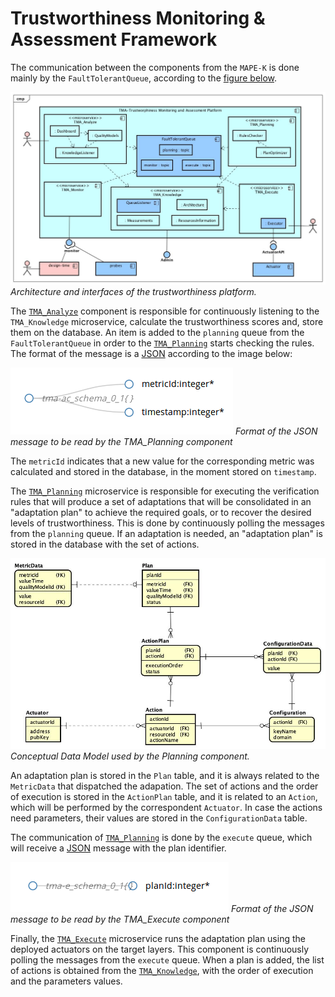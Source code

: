 #  Trustworthiness Monitoring &amp; Assessment Framework

The communication between the components from the `MAPE-K` is done mainly by the `FaultTolerantQueue`, according to the [figure below](../architecture/diagrams/TMA-Platform_Detailed_Architecture.jpg).

*![High level architecture of TMA Framework](../architecture/diagrams/TMA-Platform_Detailed_Architecture.jpg) Architecture and interfaces of the trustworthiness platform.*

The [`TMA_Analyze`](#tma_analyze) component is responsible for continuously listening to the `TMA_Knowledge` microservice, calculate the trustworthiness scores and, store them on the database. An item is added to the `planning` queue from the `FaultTolerantQueue` in order to the [`TMA_Planning`](#tma_planning) starts checking the rules. The format of the message is a [JSON](interface/atmosphere_tma-p_schema.json) according to the image below:

*![JSON Format read by TMA_Planning](interface/atmosphere_tma-p_schema.png) Format of the JSON message to be read by the TMA_Planning component*

The `metricId` indicates that a new value for the corresponding metric was calculated and stored in the database, in the moment stored on `timestamp`.

The [`TMA_Planning`](#tma_planning) microservice is responsible for executing the verification rules that will produce a set of adaptations that will be consolidated in an "adaptation plan" to achieve the required goals, or to recover the desired levels of trustworthiness. This is done by continuously polling the messages from the `planning` queue. If an adaptation is needed, an "adaptation plan" is stored in the database with the set of actions. 

*![Conceptual Data Model used by the Planning component](../architecture/diagrams/TMA-K_DataModel/TMAF-K_ConceptualDataModel_Planning.jpg) Conceptual Data Model used by the Planning component.*

An adaptation plan is stored in the `Plan` table, and it is always related to the `MetricData` that dispatched the adapation. The set of actions and the order of execution is stored in the `ActionPlan` table, and it is related to an `Action`, which will be performed by the correspondent `Actuator`. In case the actions need parameters, their values are stored in the `ConfigurationData` table.

The communication of [`TMA_Planning`](#tma_planning) is done by the `execute` queue, which will receive a [JSON](interface/atmosphere_tma-e_schema.json) message with the plan identifier.

*![JSON Format read by TMA_Execute](interface/atmosphere_tma-e_schema.png) Format of the JSON message to be read by the TMA_Execute component*

Finally, the [`TMA_Execute`](#tma_execute) microservice runs the adaptation plan using the deployed actuators on the target layers. This component is continuously polling the messages from the `execute` queue. When a plan is added, the list of actions is obtained from the [`TMA_Knowledge`](#tma_knowledge), with the order of execution and the parameters values.

